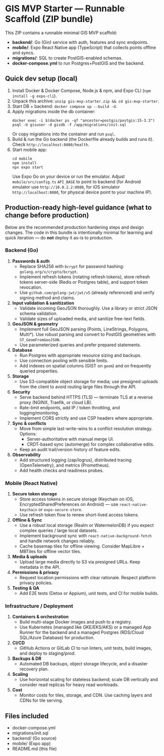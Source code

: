 # GIS MVP Starter — Runnable Scaffold (ZIP bundle)

This ZIP contains a runnable minimal GIS MVP scaffold:
- **backend/**: Go (Gin) service with auth, features and sync endpoints.
- **mobile/**: Expo React Native app (TypeScript) that collects points offline and syncs.
- **migrations/**: SQL to create PostGIS-enabled schemas.
- **docker-compose.yml** to run Postgres+PostGIS and the backend.

## Quick dev setup (local)
1. Install Docker & Docker Compose, Node.js & npm, and Expo CLI (`npm install -g expo-cli`).
2. Unpack this archive: `unzip gis-mvp-starter.zip && cd gis-mvp-starter`.
3. Start DB + backend: `docker compose up --build -d`.
4. Apply migrations inside the db container:
   ```
   docker exec -i $(docker ps -qf "ancestor=postgis/postgis:15-3.3") psql -U gisuser -d gisdb -f /app/migrations/init.sql
   ```
   Or copy migrations into the container and run `psql`.
5. Build & run the Go backend (the Dockerfile already builds and runs it). Check `http://localhost:8080/health`.
6. Start mobile app:
   ```
   cd mobile
   npm install
   npx expo start
   ```
   Use Expo Go on your device or run the emulator. Adjust `mobile/src/config.ts` `API_BASE` to point to backend (for Android emulator use `http://10.0.2.2:8080`, for iOS simulator `http://localhost:8080`, for physical device point to your machine IP).

## Production-ready high-level guidance (what to change before production)
Below are the recommended production hardening steps and design changes. The code in this bundle is intentionally minimal for learning and quick iteration — do **not** deploy it as-is to production.

### Backend (Go)
1. **Passwords & auth**
   - Replace SHA256 with `bcrypt` for password hashing: `golang.org/x/crypto/bcrypt`.
   - Implement refresh tokens (rotating refresh tokens), store refresh tokens server-side (Redis or Postgres table), and support token revocation.
   - Use `github.com/golang-jwt/jwt/v5` (already referenced) and verify signing method and claims.
2. **Input validation & sanitization**
   - Validate incoming GeoJSON thoroughly. Use a library or strict JSON schema validation.
   - Validate sizes of uploaded media, and sanitize free-text fields.
3. **GeoJSON & geometry**
   - Implement full GeoJSON parsing (Points, LineStrings, Polygons, Multi*). Use robust parsing and convert to PostGIS geometries with `ST_GeomFromGeoJSON`.
   - Use parameterized queries and prefer prepared statements.
4. **Database**
   - Run Postgres with appropriate resource sizing and backups.
   - Use connection pooling with sensible limits.
   - Add indexes on spatial columns (GIST on `geom`) and on frequently queried properties.
5. **Storage**
   - Use S3-compatible object storage for media; use presigned uploads from the client to avoid routing large files through the API.
6. **Security**
   - Serve backend behind HTTPS (TLS) — terminate TLS at a reverse proxy (NGINX, Traefik, or cloud LB).
   - Rate-limit endpoints, add IP / token throttling, and logging/monitoring.
   - Implement CORS strictly and use CSP headers where appropriate.
7. **Sync & conflicts**
   - Move from simple last-write-wins to a conflict resolution strategy. Options:
     - Server-authoritative with manual merge UI.
     - CRDT-based sync (automerge) for complex collaborative edits.
   - Keep an audit trail/version history of feature edits.
8. **Observability**
   - Add structured logging (zap/logrus), distributed tracing (OpenTelemetry), and metrics (Prometheus).
   - Add health checks and readiness probes.

### Mobile (React Native)
1. **Secure token storage**
   - Store access tokens in secure storage (Keychain on iOS, EncryptedSharedPreferences on Android) — use `react-native-keychain` or `expo-secure-store`.
   - Use refresh token flow to renew short-lived access tokens.
2. **Offline & Sync**
   - Use a robust local storage (Realm or WatermelonDB) if you expect complex queries / large local datasets.
   - Implement background sync with `react-native-background-fetch` and handle network changes reliably.
   - Cache basemap tiles for offline viewing. Consider MapLibre + MBTiles for offline vector tiles.
3. **Media & uploads**
   - Upload large media directly to S3 via presigned URLs. Keep metadata in the API.
4. **Permissions & privacy**
   - Request location permissions with clear rationale. Respect platform privacy policies.
5. **Testing & QA**
   - Add E2E tests (Detox or Appium), unit tests, and CI for mobile builds.

### Infrastructure / Deployment
1. **Containers & orchestration**
   - Build multi-stage Docker images and push to a registry.
   - Use Kubernetes (managed like GKE/EKS/AKS) or a managed App Runner for the backend and a managed Postgres (RDS/Cloud SQL/Azure Database) for production.
2. **CI/CD**
   - GitHub Actions or GitLab CI to run linters, unit tests, build images, and deploy to staging/prod.
3. **Backups & DR**
   - Automated DB backups, object storage lifecycle, and a disaster recovery plan.
4. **Scaling**
   - Use horizontal scaling for stateless backend; scale DB vertically and consider read replicas for heavy read workloads.
5. **Cost**
   - Monitor costs for tiles, storage, and CDN. Use caching layers and CDNs for tile serving.

## Files included
- docker-compose.yml
- migrations/init.sql
- backend/ (Go source)
- mobile/ (Expo app)
- README.md (this file)

